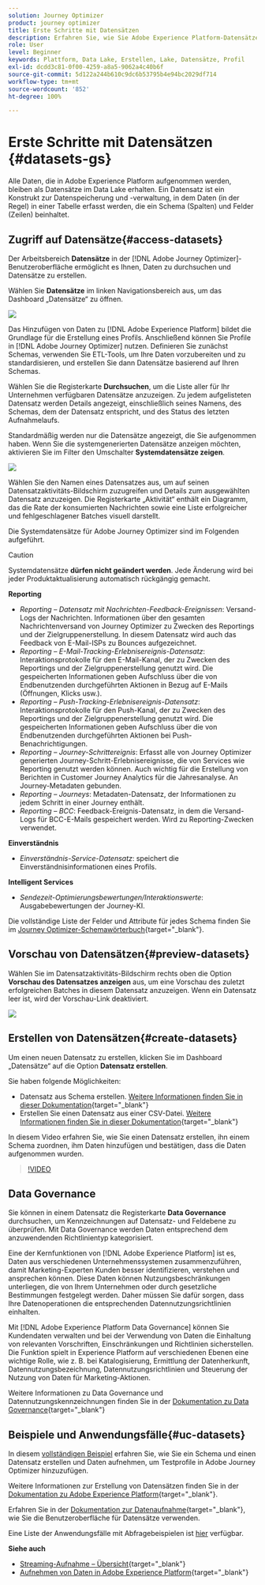 ```yaml
---
solution: Journey Optimizer
product: journey optimizer
title: Erste Schritte mit Datensätzen
description: Erfahren Sie, wie Sie Adobe Experience Platform-Datensätze in Adobe Journey Optimizer verwenden.
role: User
level: Beginner
keywords: Plattform, Data Lake, Erstellen, Lake, Datensätze, Profil
exl-id: dcdd3c81-0f00-4259-a8a5-9062a4c40b6f
source-git-commit: 5d122a244b610c9dc6b53795b4e94bc2029df714
workflow-type: tm+mt
source-wordcount: '852'
ht-degree: 100%

---
```


# Erste Schritte mit Datensätzen {#datasets-gs}

Alle Daten, die in Adobe Experience Platform aufgenommen werden, bleiben als Datensätze im Data Lake erhalten. Ein Datensatz ist ein Konstrukt zur Datenspeicherung und -verwaltung, in dem Daten (in der Regel) in einer Tabelle erfasst werden, die ein Schema (Spalten) und Felder (Zeilen) beinhaltet.

## Zugriff auf Datensätze{#access-datasets}

Der Arbeitsbereich **Datensätze** in der [!DNL Adobe Journey Optimizer]-Benutzeroberfläche ermöglicht es Ihnen, Daten zu durchsuchen und Datensätze zu erstellen.

Wählen Sie **Datensätze** im linken Navigationsbereich aus, um das Dashboard „Datensätze“ zu öffnen.

![](assets/datasets-home.png)

Das Hinzufügen von Daten zu [!DNL Adobe Experience Platform] bildet die Grundlage für die Erstellung eines Profils. Anschließend können Sie Profile in [!DNL Adobe Journey Optimizer] nutzen. Definieren Sie zunächst Schemas, verwenden Sie ETL-Tools, um Ihre Daten vorzubereiten und zu standardisieren, und erstellen Sie dann Datensätze basierend auf Ihren Schemas.

Wählen Sie die Registerkarte **Durchsuchen**, um die Liste aller für Ihr Unternehmen verfügbaren Datensätze anzuzeigen. Zu jedem aufgelisteten Datensatz werden Details angezeigt, einschließlich seines Namens, des Schemas, dem der Datensatz entspricht, und des Status des letzten Aufnahmelaufs.

Standardmäßig werden nur die Datensätze angezeigt, die Sie aufgenommen haben. Wenn Sie die systemgenerierten Datensätze anzeigen möchten, aktivieren Sie im Filter den Umschalter **Systemdatensätze zeigen**.

![](assets/ajo-system-datasets.png)

Wählen Sie den Namen eines Datensatzes aus, um auf seinen Datensatzaktivitäts-Bildschirm zuzugreifen und Details zum ausgewählten Datensatz anzuzeigen. Die Registerkarte „Aktivität“ enthält ein Diagramm, das die Rate der konsumierten Nachrichten sowie eine Liste erfolgreicher und fehlgeschlagener Batches visuell darstellt.

Die Systemdatensätze für Adobe Journey Optimizer sind im Folgenden aufgeführt.


>[!CAUTION]
>
> Systemdatensätze **dürfen nicht geändert werden**. Jede Änderung wird bei jeder Produktaktualisierung automatisch rückgängig gemacht.
>

**Reporting**

* _Reporting – Datensatz mit Nachrichten-Feedback-Ereignissen_: Versand-Logs der Nachrichten. Informationen über den gesamten Nachrichtenversand von Journey Optimizer zu Zwecken des Reportings und der Zielgruppenerstellung. In diesem Datensatz wird auch das Feedback von E-Mail-ISPs zu Bounces aufgezeichnet.
* _Reporting – E-Mail-Tracking-Erlebnisereignis-Datensatz_: Interaktionsprotokolle für den E-Mail-Kanal, der zu Zwecken des Reportings und der Zielgruppenerstellung genutzt wird. Die gespeicherten Informationen geben Aufschluss über die von Endbenutzenden durchgeführten Aktionen in Bezug auf E-Mails (Öffnungen, Klicks usw.).
* _Reporting – Push-Tracking-Erlebnisereignis-Datensatz_: Interaktionsprotokolle für den Push-Kanal, der zu Zwecken des Reportings und der Zielgruppenerstellung genutzt wird. Die gespeicherten Informationen geben Aufschluss über die von Endbenutzenden durchgeführten Aktionen bei Push-Benachrichtigungen.
* _Reporting – Journey-Schrittereignis_: Erfasst alle von Journey Optimizer generierten Journey-Schritt-Erlebnisereignisse, die von Services wie Reporting genutzt werden können. Auch wichtig für die Erstellung von Berichten in Customer Journey Analytics für die Jahresanalyse. An Journey-Metadaten gebunden.
* _Reporting – Journeys_: Metadaten-Datensatz, der Informationen zu jedem Schritt in einer Journey enthält.
* _Reporting – BCC_: Feedback-Ereignis-Datensatz, in dem die Versand-Logs für BCC-E-Mails gespeichert werden. Wird zu Reporting-Zwecken verwendet.

**Einverständnis**

* _Einverständnis-Service-Datensatz_: speichert die Einverständnisinformationen eines Profils.

**Intelligent Services**

* _Sendezeit-Optimierungsbewertungen/Interaktionswerte_: Ausgabebewertungen der Journey-KI.

Die vollständige Liste der Felder und Attribute für jedes Schema finden Sie im [Journey Optimizer-Schemawörterbuch](https://experienceleague.adobe.com/tools/ajo-schemas/schema-dictionary.html?lang=de){target="_blank"}.

## Vorschau von Datensätzen{#preview-datasets}

Wählen Sie im Datensatzaktivitäts-Bildschirm rechts oben die Option **Vorschau des Datensatzes anzeigen** aus, um eine Vorschau des zuletzt erfolgreichen Batches in diesem Datensatz anzuzeigen. Wenn ein Datensatz leer ist, wird der Vorschau-Link deaktiviert.

![](assets/dataset-preview.png)

## Erstellen von Datensätzen{#create-datasets}

Um einen neuen Datensatz zu erstellen, klicken Sie im Dashboard „Datensätze“ auf die Option **Datensatz erstellen**.

Sie haben folgende Möglichkeiten:

* Datensatz aus Schema erstellen. [Weitere Informationen finden Sie in dieser Dokumentation](https://experienceleague.adobe.com/docs/experience-platform/catalog/datasets/user-guide.html?lang=de#schema){target="_blank"}
* Erstellen Sie einen Datensatz aus einer CSV-Datei. [Weitere Informationen finden Sie in dieser Dokumentation](https://experienceleague.adobe.com/docs/experience-platform/ingestion/tutorials/map-a-csv-file.html?lang=de){target="_blank"}

In diesem Video erfahren Sie, wie Sie einen Datensatz erstellen, ihn einem Schema zuordnen, ihm Daten hinzufügen und bestätigen, dass die Daten aufgenommen wurden.

>[!VIDEO](https://video.tv.adobe.com/v/334293?quality=12)

## Data Governance

Sie können in einem Datensatz die Registerkarte **Data Governance** durchsuchen, um Kennzeichnungen auf Datensatz- und Feldebene zu überprüfen. Mit Data Governance werden Daten entsprechend dem anzuwendenden Richtlinientyp kategorisiert.

Eine der Kernfunktionen von [!DNL Adobe Experience Platform] ist es, Daten aus verschiedenen Unternehmenssystemen zusammenzuführen, damit Marketing-Experten Kunden besser identifizieren, verstehen und ansprechen können. Diese Daten können Nutzungsbeschränkungen unterliegen, die von Ihrem Unternehmen oder durch gesetzliche Bestimmungen festgelegt werden. Daher müssen Sie dafür sorgen, dass Ihre Datenoperationen die entsprechenden Datennutzungsrichtlinien einhalten.

Mit [!DNL Adobe Experience Platform Data Governance] können Sie Kundendaten verwalten und bei der Verwendung von Daten die Einhaltung von relevanten Vorschriften, Einschränkungen und Richtlinien sicherstellen. Die Funktion spielt in Experience Platform auf verschiedenen Ebenen eine wichtige Rolle, wie z. B. bei Katalogisierung, Ermittlung der Datenherkunft, Datennutzungsbezeichnung, Datennutzungsrichtlinien und Steuerung der Nutzung von Daten für Marketing-Aktionen.

Weitere Informationen zu Data Governance und Datennutzungskennzeichnungen finden Sie in der [Dokumentation zu Data Governance](https://experienceleague.adobe.com/docs/experience-platform/data-governance/labels/user-guide.html?lang=de){target="_blank"}

## Beispiele und Anwendungsfälle{#uc-datasets}

In diesem [vollständigen Beispiel](../audience/creating-test-profiles.md) erfahren Sie, wie Sie ein Schema und einen Datensatz erstellen und Daten aufnehmen, um Testprofile in Adobe Journey Optimizer hinzuzufügen.

Weitere Informationen zur Erstellung von Datensätzen finden Sie in der [Dokumentation zu Adobe Experience Platform](https://experienceleague.adobe.com/docs/experience-platform/catalog/datasets/overview.html?lang=de){target="_blank"}.

Erfahren Sie in der [Dokumentation zur Datenaufnahme](https://experienceleague.adobe.com/docs/experience-platform/ingestion/home.html?lang=de){target="_blank"}, wie Sie die Benutzeroberfläche für Datensätze verwenden.

Eine Liste der Anwendungsfälle mit Abfragebeispielen ist [hier](../data/datasets-query-examples.md) verfügbar.

**Siehe auch**

* [Streaming-Aufnahme – Übersicht](https://experienceleague.adobe.com/docs/experience-platform/ingestion/streaming/overview.html?lang=de){target="_blank"}
* [Aufnehmen von Daten in Adobe Experience Platform](https://experienceleague.adobe.com/docs/experience-platform/ingestion/tutorials/ingest-batch-data.html?lang=de){target="_blank"}
